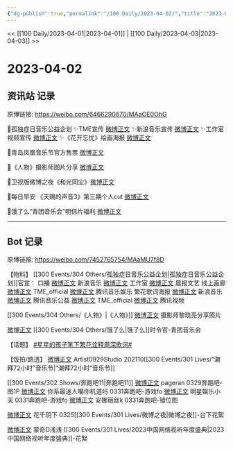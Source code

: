 ```yaml
---
{"dg-publish":true,"permalink":"/100 Daily/2023-04-02/","title":"2023-04-02","created":"2023-04-02T14:10:37.000+08:00","updated":"2023-04-11T14:46:31.000+08:00"}
---
```



<< [[100 Daily/2023-04-01\|2023-04-01]] | [[100 Daily/2023-04-03\|2023-04-03]] >>

# 2023-04-02

## 资讯站 记录

原博链接: https://weibo.com/6466290670/MAaOE0OhG

🌟孤独症日音乐公益企划
✨TME宣传 [微博正文](https://weibo.com/6466290670/4886040580724109)
✨新浪音乐宣传 [微博正文](https://weibo.com/6466290670/4886039623110345)
✨工作室视频宣传 [微博正文](https://weibo.com/6466290670/4886049676855488)
✨《花开忘忧》绘画海报 [微博正文](https://weibo.com/6466290670/4886046565469865)

🌟青岛凤凰音乐节官方售票 [微博正文](https://weibo.com/6466290670/4886070720205797)

🌟《人物》摄影师图片分享 [微博正文](https://weibo.com/6466290670/4886038843756845)

🌟卫视版微博之夜《和光同尘》[微博正文](https://weibo.com/6466290670/4886127422739216)

🌟每日早安
《天赐的声音3》第三期个人cut [微博正文](https://weibo.com/6466290670/4886007037823211)

🌟饿了么“青团音乐会”明信片福利 [微博正文](https://weibo.com/6466290670/4886108032206333)

---
## Bot 记录

原博链接: https://weibo.com/7452765754/MAaMU7f8D

【物料】
[[300 Events/304 Others/孤独症日音乐公益企划\|孤独症日音乐公益企划]]官宣：
口播
[微博正文](http://weibo.com/1266269835/MA66ay0yT) 新浪音乐
[微博正文](http://weibo.com/7478855230/MA6qN6x6r) 工作室
[微博正文](http://weibo.com/5883814680/MA6EYgei7) 晨报文艺
线上画廊
[微博正文](https://weibo.com/6604869546/MA66Z4Rcu) TME_official
[微博正文](https://weibo.com/6355984955/MA66Z4QYf) 腾讯音乐娱乐
繁花歌词海报
[微博正文](http://weibo.com/1266269835/MA6jz9Ewm) 新浪音乐
[微博正文](https://weibo.com/7754403099/MA6gjAO73) 腾讯音乐公益
[微博正文](http://weibo.com/6604869546/MA6gjAOh4) TME_official
[微博正文](https://weibo.com/2591595652/MA6uMuoBx) 腾讯视频

[[300 Events/304 Others/《人物》\|《人物》]]
[微博正文](http://weibo.com/1661103543/MA5B6gurA) 摄影师黎晓亮分享照片

[微博正文](http://weibo.com/7756461320/MA7YSj9PI) [[300 Events/304 Others/饿了么\|饿了么]]时令官-青团音乐会

【话题】
[#星星的孩子笔下繁花诠释周深歌词#](https://s.weibo.com/weibo?q=%23%E6%98%9F%E6%98%9F%E7%9A%84%E5%AD%A9%E5%AD%90%E7%AC%94%E4%B8%8B%E7%B9%81%E8%8A%B1%E8%AF%A0%E9%87%8A%E5%91%A8%E6%B7%B1%E6%AD%8C%E8%AF%8D%23)

【饭拍/路透】
[微博正文](http://weibo.com/6873250805/MA9jfhql9) Artist0929Studio 202110[[300 Events/301 Lives/“潮拜72小时”音乐节\|“潮拜72小时”音乐节]]

[[300 Events/302 Shows/奔跑吧11\|奔跑吧11]]
[微博正文](https://weibo.com/7633014126/MAamjAgp2) pageran 0329奔跑吧-图1P
[微博正文](http://weibo.com/7724525486/MAa71miA3) 你系最迷人噶你机道吗 0331奔跑吧-游戏fo
[微博正文](http://weibo.com/7803215211/MzYxDytw2) 明星娱乐小天 0331奔跑吧-游戏fo
[微博正文](http://weibo.com/2158306174/MA4ZVlJfl) 安娜丽丝k 0331奔跑吧-错位图

[微博正文](https://weibo.com/7285372036/MA1Sj17Td) 花千玥下 0325[[300 Events/301 Lives/微博之夜\|微博之夜]]-台下花絮

[微博正文](https://weibo.com/5710850364/MA6E7mAHW) 蒙奇D浅浅 [[300 Events/301 Lives/2023中国网络视听年度盛典\|2023中国网络视听年度盛典]]-花絮
